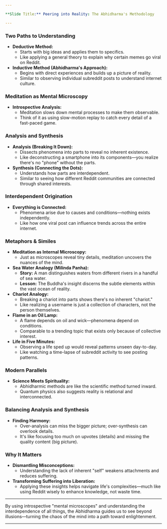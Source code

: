 ```yaml
---

**Slide Title:** Peering into Reality: The Abhidharma's Methodology

---
```


### **Two Paths to Understanding**

- **Deductive Method:**
  - Starts with big ideas and applies them to specifics.
  - Like applying a general theory to explain why certain memes go viral on Reddit.
- **Inductive Method (Abhidharma's Approach):**
  - Begins with direct experiences and builds up a picture of reality.
  - Similar to observing individual subreddit posts to understand internet culture.

### **Meditation as Mental Microscopy**

- **Introspective Analysis:**
  - Meditation slows down mental processes to make them observable.
  - Think of it as using slow-motion replay to catch every detail of a fast-paced game.

### **Analysis and Synthesis**

- **Analysis (Breaking It Down):**
  - Dissects phenomena into parts to reveal no inherent existence.
  - Like deconstructing a smartphone into its components—you realize there's no "phone" without the parts.
- **Synthesis (Connecting the Dots):**
  - Understands how parts are interdependent.
  - Similar to seeing how different Reddit communities are connected through shared interests.

### **Interdependent Origination**

- **Everything is Connected:**
  - Phenomena arise due to causes and conditions—nothing exists independently.
  - Like how one viral post can influence trends across the entire internet.

### **Metaphors & Similes**

- **Meditation as Internal Microscopy:**
  - Just as microscopes reveal tiny details, meditation uncovers the nuances of the mind.
- **Sea Water Analogy (Milinda Panha):**
  - **Story:** A man distinguishes waters from different rivers in a handful of sea water.
  - **Lesson:** The Buddha's insight discerns the subtle elements within the vast ocean of reality.
- **Chariot Analogy:**
  - Breaking a chariot into parts shows there's no inherent "chariot."
  - Like realizing a username is just a collection of characters, not the person themselves.
- **Flame in an Oil Lamp:**
  - A flame depends on oil and wick—phenomena depend on conditions.
  - Comparable to a trending topic that exists only because of collective interest.
- **Life in Five Minutes:**
  - Observing a life sped up would reveal patterns unseen day-to-day.
  - Like watching a time-lapse of subreddit activity to see posting patterns.

### **Modern Parallels**

- **Science Meets Spirituality:**
  - Abhidharmic methods are like the scientific method turned inward.
  - Quantum physics also suggests reality is relational and interconnected.

### **Balancing Analysis and Synthesis**

- **Finding Harmony:**
  - Over-analysis can miss the bigger picture; over-synthesis can overlook details.
  - It's like focusing too much on upvotes (details) and missing the quality content (big picture).

### **Why It Matters**

- **Dismantling Misconceptions:**
  - Understanding the lack of inherent "self" weakens attachments and reduces suffering.
- **Transforming Suffering into Liberation:**
  - Applying these insights helps navigate life's complexities—much like using Reddit wisely to enhance knowledge, not waste time.

---

By using introspective "mental microscopes" and understanding the interdependence of all things, the Abhidharma guides us to see beyond illusions—turning the chaos of the mind into a path toward enlightenment.

---
